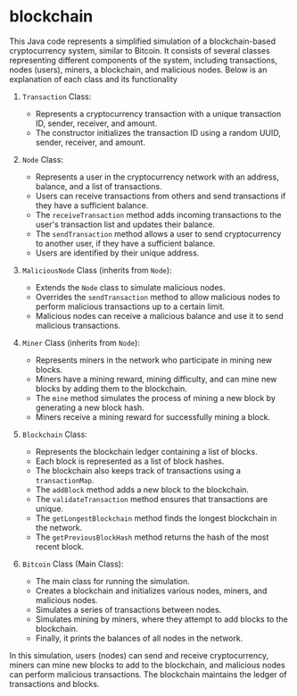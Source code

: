 # blockchain
This Java code represents a simplified simulation of a blockchain-based cryptocurrency system, similar to Bitcoin. It consists of several classes representing different components of the system, including transactions, nodes (users), miners, a blockchain, and malicious nodes. Below is an explanation of each class and its functionality

1. `Transaction` Class:
   - Represents a cryptocurrency transaction with a unique transaction ID, sender, receiver, and amount.
   - The constructor initializes the transaction ID using a random UUID, sender, receiver, and amount.

2. `Node` Class:
   - Represents a user in the cryptocurrency network with an address, balance, and a list of transactions.
   - Users can receive transactions from others and send transactions if they have a sufficient balance.
   - The `receiveTransaction` method adds incoming transactions to the user's transaction list and updates their balance.
   - The `sendTransaction` method allows a user to send cryptocurrency to another user, if they have a sufficient balance.
   - Users are identified by their unique address.

3. `MaliciousNode` Class (inherits from `Node`):
   - Extends the `Node` class to simulate malicious nodes.
   - Overrides the `sendTransaction` method to allow malicious nodes to perform malicious transactions up to a certain limit.
   - Malicious nodes can receive a malicious balance and use it to send malicious transactions.

4. `Miner` Class (inherits from `Node`):
   - Represents miners in the network who participate in mining new blocks.
   - Miners have a mining reward, mining difficulty, and can mine new blocks by adding them to the blockchain.
   - The `mine` method simulates the process of mining a new block by generating a new block hash.
   - Miners receive a mining reward for successfully mining a block.

5. `Blockchain` Class:
   - Represents the blockchain ledger containing a list of blocks.
   - Each block is represented as a list of block hashes.
   - The blockchain also keeps track of transactions using a `transactionMap`.
   - The `addBlock` method adds a new block to the blockchain.
   - The `validateTransaction` method ensures that transactions are unique.
   - The `getLongestBlockchain` method finds the longest blockchain in the network.
   - The `getPreviousBlockHash` method returns the hash of the most recent block.

6. `Bitcoin` Class (Main Class):
   - The main class for running the simulation.
   - Creates a blockchain and initializes various nodes, miners, and malicious nodes.
   - Simulates a series of transactions between nodes.
   - Simulates mining by miners, where they attempt to add blocks to the blockchain.
   - Finally, it prints the balances of all nodes in the network.

In this simulation, users (nodes) can send and receive cryptocurrency, miners can mine new blocks to add to the blockchain, and malicious nodes can perform malicious transactions. The blockchain maintains the ledger of transactions and blocks.
